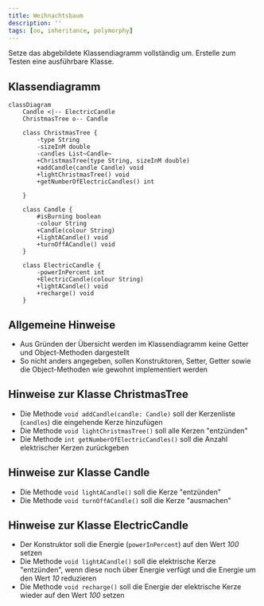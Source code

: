```yaml
---
title: Weihnachtsbaum
description: ''
tags: [oo, inheritance, polymorphy]
---
```


Setze das abgebildete Klassendiagramm vollständig um. Erstelle zum Testen eine
ausführbare Klasse.

## Klassendiagramm

```mermaid
classDiagram
    Candle <|-- ElectricCandle
    ChristmasTree o-- Candle

    class ChristmasTree {
        -type String
        -sizeInM double
        -candles List~Candle~
        +ChristmasTree(type String, sizeInM double)
        +addCandle(candle Candle) void
        +lightChristmasTree() void
        +getNumberOfElectricCandles() int

    }

    class Candle {
        #isBurning boolean
        -colour String
        +Candle(colour String)
        +lightACandle() void
        +turnOffACandle() void
    }

    class ElectricCandle {
        -powerInPercent int
        +ElectricCandle(colour String)
        +lightACandle() void
        +recharge() void
    }
```

## Allgemeine Hinweise

- Aus Gründen der Übersicht werden im Klassendiagramm keine Getter und
  Object-Methoden dargestellt
- So nicht anders angegeben, sollen Konstruktoren, Setter, Getter sowie die
  Object-Methoden wie gewohnt implementiert werden

## Hinweise zur Klasse ChristmasTree

- Die Methode `void addCandle(candle: Candle)` soll der Kerzenliste (`candles`)
  die eingehende Kerze hinzufügen
- Die Methode `void lightChristmasTree()` soll alle Kerzen "entzünden"
- Die Methode `int getNumberOfElectricCandles()` soll die Anzahl elektrischer
  Kerzen zurückgeben

## Hinweise zur Klasse Candle

- Die Methode `void lightACandle()` soll die Kerze "entzünden"
- Die Methode `void turnOffACandle()` soll die Kerze "ausmachen"

## Hinweise zur Klasse ElectricCandle

- Der Konstruktor soll die Energie (`powerInPercent`) auf den Wert _100_ setzen
- Die Methode `void lightACandle()` soll die elektrische Kerze "entzünden", wenn
  diese noch über Energie verfügt und die Energie um den Wert _10_ reduzieren
- Die Methode `void recharge()` soll die Energie der elektrische Kerze wieder
  auf den Wert _100_ setzen
